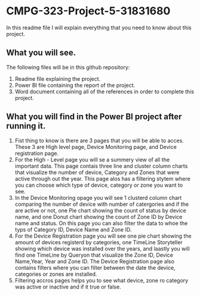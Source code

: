 # CMPG-323-Project-5-31831680
In this readme file I will explain everything that you need to know about this project.
## What you will see.
The following files will be in this github repository:
1. Readme file explaining the project.
2. Power BI file containing the report of the project.
3. Word document containing all of the references in order to complete this project.

## What you will find in the Power BI project after running it.
1. Fist thing to know is there are 3 pages that you will be able to acces. These 3 are High level page, Device Monitoring page, and Device registration page.
2. For the High - Level page you will se a summery view of all the important data. This page contais three line and cluster column charts that visualize the number of device, Category and Zones that were active through out the year. This page alos has a filtering stytem where you can choose which type of device, category or zone you want to see.
3. In the Device Monitoring opage you will see 1 clusterd column chart comparing the number of device with number of catergories and if the are active or not, one Pie chart showing the count of status by device name, and one Donut chart showing the count of Zone ID by Device name and status. On this page you can also filter the data to whoe the typs of Category ID, Device Name and Zone ID.
4. For the Device Registration page you will see one pie chart showing the amount of devices registerd by categories, one TimeLine Storyteller showing which device was installed over the years, and laastly you will find one TimeLine by Queryon that visualize the Zone ID, Device Name,Year, Year and Zone ID. The Device Registration page also contains filters where you can filter between the date the device, categories or zones are installed.
5. Filtering accros pages helps you to see what device, zone ro category was active or inactive and if it true or false.